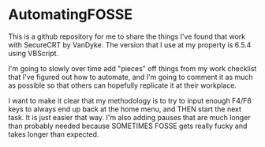 # AutomatingFOSSE


This is a github repository for me to share the things I've found that work with SecureCRT by VanDyke. The version that I use at my property is 6.5.4 using VBScript.

I'm going to slowly over time add "pieces" off things from my work checklist that I've figured out how to automate, and I'm going to comment it as much as possible so that others can hopefully replicate it at their workplace.


I want to make it clear that my methodology is to try to input enough F4/F8 keys to always end up back at the home menu, and THEN start the next task. It is just easier that way. I'm also adding pauses that are much longer than probably needed because SOMETIMES FOSSE gets really fucky and takes longer than expected.

